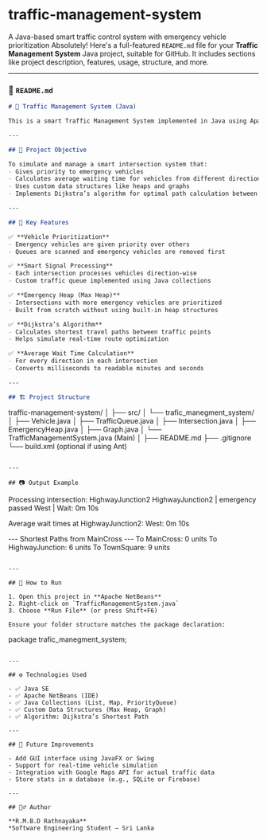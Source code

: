 # traffic-management-system
A Java-based smart traffic control system with emergency vehicle prioritization
Absolutely! Here's a full-featured `README.md` file for your **Traffic Management System** Java project, suitable for GitHub. It includes sections like project description, features, usage, structure, and more.

---

### 📄 `README.md`

```markdown
# 🚦 Traffic Management System (Java)

This is a smart Traffic Management System implemented in Java using Apache NetBeans. It simulates intelligent traffic flow by handling emergency vehicles, calculating average wait times, and optimizing routing using Dijkstra's algorithm.

---

## 📌 Project Objective

To simulate and manage a smart intersection system that:
- Gives priority to emergency vehicles
- Calculates average waiting time for vehicles from different directions
- Uses custom data structures like heaps and graphs
- Implements Dijkstra’s algorithm for optimal path calculation between junctions

---

## 🧠 Key Features

✅ **Vehicle Prioritization**  
- Emergency vehicles are given priority over others  
- Queues are scanned and emergency vehicles are removed first

✅ **Smart Signal Processing**  
- Each intersection processes vehicles direction-wise  
- Custom traffic queue implemented using Java collections

✅ **Emergency Heap (Max Heap)**  
- Intersections with more emergency vehicles are prioritized  
- Built from scratch without using built-in heap structures

✅ **Dijkstra’s Algorithm**  
- Calculates shortest travel paths between traffic points  
- Helps simulate real-time route optimization

✅ **Average Wait Time Calculation**  
- For every direction in each intersection  
- Converts milliseconds to readable minutes and seconds

---

## 🏗 Project Structure

```

traffic-management-system/
│
├── src/
│   └── trafic\_manegment\_system/
│       ├── Vehicle.java
│       ├── TrafficQueue.java
│       ├── Intersection.java
│       ├── EmergencyHeap.java
│       ├── Graph.java
│       └── TrafficManagementSystem.java (Main)
│
├── README.md
├── .gitignore
└── build.xml (optional if using Ant)

```

---

## 📷 Output Example

```

Processing intersection: HighwayJunction2
HighwayJunction2 | emergency passed West | Wait: 0m 10s

Average wait times at HighwayJunction2:
West: 0m 10s

\--- Shortest Paths from MainCross ---
To MainCross: 0 units
To HighwayJunction: 6 units
To TownSquare: 9 units

```

---

## 🚀 How to Run

1. Open this project in **Apache NetBeans**
2. Right-click on `TrafficManagementSystem.java`
3. Choose **Run File** (or press Shift+F6)

Ensure your folder structure matches the package declaration:
```

package trafic\_manegment\_system;

```

---

## ⚙ Technologies Used

- ✅ Java SE
- ✅ Apache NetBeans (IDE)
- ✅ Java Collections (List, Map, PriorityQueue)
- ✅ Custom Data Structures (Max Heap, Graph)
- ✅ Algorithm: Dijkstra’s Shortest Path

---

## 📖 Future Improvements

- Add GUI interface using JavaFX or Swing
- Support for real-time vehicle simulation
- Integration with Google Maps API for actual traffic data
- Store stats in a database (e.g., SQLite or Firebase)

---

## 🙋‍♂️ Author

**R.M.B.D Rathnayaka**  
*Software Engineering Student – Sri Lanka

